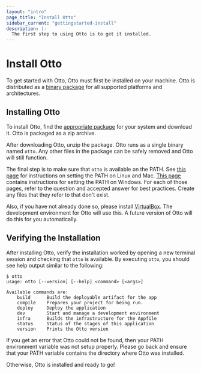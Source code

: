 ```yaml
---
layout: "intro"
page_title: "Install Otto"
sidebar_current: "gettingstarted-install"
description: |-
  The first step to using Otto is to get it installed.
---
```


# Install Otto

To get started with Otto, Otto must first be installed on your machine.
Otto is distributed as a [binary package](/downloads.html) for all
supported platforms and architectures.

## Installing Otto

To install Otto, find the [appropriate package](/downloads.html) for
your system and download it. Otto is packaged as a zip archive.

After downloading Otto, unzip the package. Otto runs as a single binary
named `otto`. Any other files in the package can be safely removed and
Otto will still function.

The final step is to make sure that `otto` is available on the PATH.
See [this page](http://stackoverflow.com/questions/14637979/how-to-permanently-set-path-on-linux)
for instructions on setting the PATH on Linux and Mac.
[This page](http://stackoverflow.com/questions/1618280/where-can-i-set-path-to-make-exe-on-windows)
contains instructions for setting the PATH on Windows. For each of those
pages, refer to the question and accepted answer for best practices. Create
any files that they refer to that don't exist.

Also, if you have not already done so, please install [VirtualBox](http://virtualbox.org).
The development environment for Otto will use this. A future version of
Otto will do this for you automatically.

## Verifying the Installation

After installing Otto, verify the installation worked by opening a new
terminal session and checking that `otto` is available. By executing
`otto`, you should see help output similar to the following:

```
$ otto
usage: otto [--version] [--help] <command> [<args>]

Available commands are:
    build      Build the deployable artifact for the app
    compile    Prepares your project for being run.
    deploy     Deploy the application
    dev        Start and manage a development environment
    infra      Builds the infrastructure for the Appfile
    status     Status of the stages of this application
    version    Prints the Otto version
```

If you get an error that Otto could not be found, then your PATH environment
variable was not setup properly. Please go back and ensure that your PATH
variable contains the directory where Otto was installed.

Otherwise, Otto is installed and ready to go!
